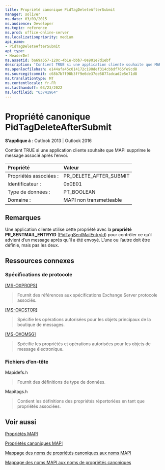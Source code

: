 ```yaml
---
title: Propriété canonique PidTagDeleteAfterSubmit
manager: soliver
ms.date: 03/09/2015
ms.audience: Developer
ms.topic: reference
ms.prod: office-online-server
ms.localizationpriority: medium
api_name:
- PidTagDeleteAfterSubmit
api_type:
- HeaderDef
ms.assetid: ba69a557-120c-4b1e-bbb7-0e901e7d1ebf
description: 'Contient TRUE si une application cliente souhaite que MAPI supprime le message associé après l’envoi. '
ms.openlocfilehash: e144afa45c014172c190def314cbbdf765fe9cd8
ms.sourcegitcommit: c68b7b7f98b3ff9e6de37ee5877adcad2e5e71d8
ms.translationtype: MT
ms.contentlocale: fr-FR
ms.lasthandoff: 03/23/2022
ms.locfileid: "63741964"
---
```

# <a name="pidtagdeleteaftersubmit-canonical-property"></a>Propriété canonique PidTagDeleteAfterSubmit

  
  
**S’applique à** : Outlook 2013 | Outlook 2016 
  
Contient TRUE si une application cliente souhaite que MAPI supprime le message associé après l’envoi. 
  
|Propriété |Valeur |
|:-----|:-----|
|Propriétés associées :  <br/> |PR_DELETE_AFTER_SUBMIT  <br/> |
|Identificateur :  <br/> |0x0E01  <br/> |
|Type de données :  <br/> |PT_BOOLEAN  <br/> |
|Domaine :  <br/> |MAPI non transmetteable  <br/> |
   
## <a name="remarks"></a>Remarques

Une application cliente utilise cette propriété avec la **propriété PR_SENTMAIL_ENTRYID** ([PidTagSentMailEntryId](pidtagsentmailentryid-canonical-property.md)) pour contrôler ce qu’il advient d’un message après qu’il a été envoyé. L’une ou l’autre doit être définie, mais pas les deux. 
  
## <a name="related-resources"></a>Ressources connexes

### <a name="protocol-specifications"></a>Spécifications de protocole

[[MS-OXPROPS]](https://msdn.microsoft.com/library/f6ab1613-aefe-447d-a49c-18217230b148%28Office.15%29.aspx)
  
> Fournit des références aux spécifications Exchange Server protocole associés.
    
[[MS-OXCSTOR]](https://msdn.microsoft.com/library/d42ed1e0-3e77-4264-bd59-7afc583510e2%28Office.15%29.aspx)
  
> Spécifie les opérations autorisées pour les objets principaux de la boutique de messages.
    
[[MS-OXOMSG]](https://msdn.microsoft.com/library/daa9120f-f325-4afb-a738-28f91049ab3c%28Office.15%29.aspx)
  
> Spécifie les propriétés et opérations autorisées pour les objets de message électronique.
    
### <a name="header-files"></a>Fichiers d’en-tête

Mapidefs.h
  
> Fournit des définitions de type de données.
    
Mapitags.h
  
> Contient les définitions des propriétés répertoriées en tant que propriétés associées.
    
## <a name="see-also"></a>Voir aussi



[Propriétés MAPI](mapi-properties.md)
  
[Propriétés canoniques MAPI](mapi-canonical-properties.md)
  
[Mappage des noms de propriétés canoniques aux noms MAPI](mapping-canonical-property-names-to-mapi-names.md)
  
[Mappage des noms MAPI aux noms de propriétés canoniques](mapping-mapi-names-to-canonical-property-names.md)

